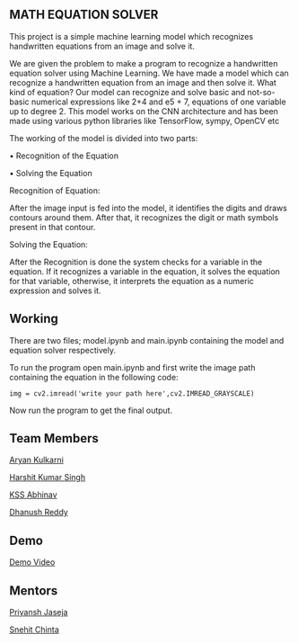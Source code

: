 
## MATH EQUATION SOLVER

This project is a simple machine learning model which recognizes 
handwritten equations from an image and solve it.

We are given the problem to make a program to recognize a handwritten equation solver using Machine Learning. We have made a model which can recognize a handwritten equation from an image and then solve it. What kind of equation? Our model can recognize and solve basic and not-so-basic numerical expressions like 2+4 and e5 + 7, equations of one variable up to degree 2. This model works on the CNN architecture and has been made using various python libraries like TensorFlow, sympy, OpenCV etc



The working of the model is divided into two parts:

•	Recognition of the Equation

•	Solving the Equation

Recognition of Equation:

After the image input is fed into the model, it identifies the digits and draws contours around them. After that, it recognizes the digit or math symbols present in that contour.

Solving the Equation:

After the Recognition is done the system checks for a variable in the equation. If it recognizes a variable in the equation, it solves the equation for that variable, otherwise, it interprets the equation as a numeric expression and solves it.






## Working

There are two files; model.ipynb and main.ipynb containing the
model and equation solver respectively.

To run the program open main.ipynb and first write the image path containing the 
equation in the following code:

```
img = cv2.imread('write your path here',cv2.IMREAD_GRAYSCALE)

```
Now run the program to get the final output.
## Team Members

[Aryan Kulkarni](https://github.com/AryanGKulkarni)

[Harshit Kumar Singh](https://github.com/harshit-ji)

[KSS Abhinav](https://github.com/abhinav180104)

[Dhanush Reddy](https://github.com/dhanushreddy2)




## Demo



[Demo Video](https://drive.google.com/file/d/16AQa5amE3IE6HrFKpVT8poIpUiF6QuDf/view?usp=sharing)
## Mentors
[Priyansh Jaseja](https://github.com/iDroppiN)

[Snehit Chinta](https://github.com/snehithchinta)